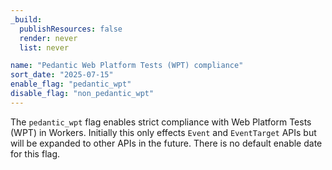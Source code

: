 ```yaml
---
_build:
  publishResources: false
  render: never
  list: never

name: "Pedantic Web Platform Tests (WPT) compliance"
sort_date: "2025-07-15"
enable_flag: "pedantic_wpt"
disable_flag: "non_pedantic_wpt"
---
```


The `pedantic_wpt` flag enables strict compliance with Web Platform Tests (WPT)
in Workers. Initially this only effects `Event` and `EventTarget` APIs but
will be expanded to other APIs in the future. There is no default enable
date for this flag.
